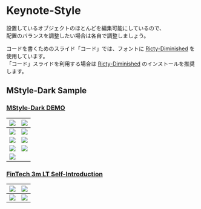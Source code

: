 # Keynote-Style

設置しているオブジェクトのほとんどを編集可能にしているので、  
配置のバランスを調整したい場合は各自で調整しましょう。

コードを書くためのスライド「コード」では、フォントに [Ricty-Diminished](https://github.com/edihbrandon/RictyDiminished) を使用しています。  
「コード」スライドを利用する場合は [Ricty-Diminished](https://github.com/edihbrandon/RictyDiminished) のインストールを推奨します。

## MStyle-Dark Sample

### [MStyle-Dark DEMO](https://speakerdeck.com/masahirosaito/mstyle-dark-demo)

| ![](https://www.evernote.com/l/As1qWeiYfI9G67X6dss_nXeCmdK9lCWP_MAB/image.png) | ![](https://www.evernote.com/l/As33_2s9plNJtqFdtji6lGt3DIyEOCdbZg0B/image.png) |
| :-: | :-: |
| ![](https://www.evernote.com/l/As0Yc69zLR1D6q4QGmCMouhjfs2piiYxkEIB/image.png) | ![](https://www.evernote.com/l/As0YgLWI0LlOZ7Jgs9V8LwgHPmWXbqcmtFwB/image.png) |
| ![](https://www.evernote.com/l/As3s8edv__ZPy6amKVmUHqam9MER-u3U19kB/image.png) | ![](https://www.evernote.com/l/As0NYR0Act5E65FykG0twaGrqFB_HMj4HCoB/image.png) |
| ![](https://www.evernote.com/l/As0cPN-JS9FJrIvvy3VTU3UahiLwRwDeNdoB/image.png) | ![](https://www.evernote.com/l/As32gVNExydMk6isCpJhfF7FNiYFgfkOG-MB/image.png) |
| ![](https://www.evernote.com/l/As2FK8uk55dNooIdOBTizZqp37jJTO_rMzgB/image.png) |  |

### [FinTech 3m LT Self-Introduction](https://speakerdeck.com/masahirosaito/fintech-3m-lt-self-introduction)

| ![](https://www.evernote.com/l/As0iD3Wx7OFHQowfivhtLqEwcsuqeTSQkzgB/image.png) | ![](https://www.evernote.com/l/As02njAFOolEyalPfYWPpwpo3IXK7G8SV8oB/image.png) |
|:-:|:-:|
| ![](https://www.evernote.com/l/As1dZD76_nVJnJmjDLBpxjihV2MQvr2LuKMB/image.png) | ![](https://www.evernote.com/l/As0gQv-s7g5MfbT3ys-FNS7AsgU0k4ooSXQB/image.png) |
